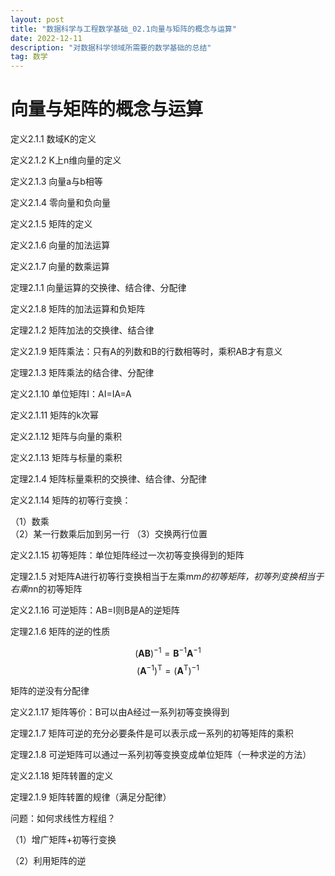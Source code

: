 ```yaml
---
layout: post
title: "数据科学与工程数学基础_02.1向量与矩阵的概念与运算"
date: 2022-12-11
description: "对数据科学领域所需要的数学基础的总结"
tag: 数学
---   
```

# 向量与矩阵的概念与运算

定义2.1.1 数域K的定义  

定义2.1.2 K上n维向量的定义  

定义2.1.3 向量a与b相等  

定义2.1.4 零向量和负向量  

定义2.1.5 矩阵的定义  

定义2.1.6 向量的加法运算  

定义2.1.7 向量的数乘运算    

定理2.1.1 向量运算的交换律、结合律、分配律

定义2.1.8 矩阵的加法运算和负矩阵  

定理2.1.2 矩阵加法的交换律、结合律  

定义2.1.9 矩阵乘法：只有A的列数和B的行数相等时，乘积AB才有意义  

定理2.1.3 矩阵乘法的结合律、分配律  

定义2.1.10 单位矩阵I：AI=IA=A  

定义2.1.11 矩阵的k次幂  

定义2.1.12 矩阵与向量的乘积  

定义2.1.13 矩阵与标量的乘积   

定理2.1.4 矩阵标量乘积的交换律、结合律、分配律    

定义2.1.14 矩阵的初等行变换：

（1）数乘  
（2）某一行数乘后加到另一行
（3）交换两行位置

定义2.1.15 初等矩阵：单位矩阵经过一次初等变换得到的矩阵   

定理2.1.5 对矩阵A进行初等行变换相当于左乘m*m的初等矩阵，初等列变换相当于右乘n*n的初等矩阵  

定义2.1.16 可逆矩阵：AB=I则B是A的逆矩阵  

定理2.1.6  矩阵的逆的性质

$$(\boldsymbol{A B})^{-1}=\boldsymbol{B}^{-1} \boldsymbol{A}^{-1}$$
$$\left(\boldsymbol{A}^{-1}\right)^{\mathrm{T}}=\left(\boldsymbol{A}^{\mathrm{T}}\right)^{-1}$$

矩阵的逆没有分配律  

定义2.1.17 矩阵等价：B可以由A经过一系列初等变换得到  

定理2.1.7 矩阵可逆的充分必要条件是可以表示成一系列的初等矩阵的乘积  

定理2.1.8 可逆矩阵可以通过一系列初等变换变成单位矩阵（一种求逆的方法）  

定义2.1.18 矩阵转置的定义  

定理2.1.9 矩阵转置的规律（满足分配律）  

问题：如何求线性方程组？  

（1）增广矩阵+初等行变换  

（2）利用矩阵的逆


